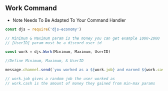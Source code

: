 ## Work Command
* Note Needs To Be Adapted To Your Command Handler

```js
const djs = require('djs-economy')

// Minimum & Maximum param is the money you can get example 1000-2000
// [UserID] param must be a discord user id

const work = djs.Work(Minimum, Maximum, UserID)

//Define Minimum, Maximum, & UserID

message.channel.send(`you worked as a ${work.job} and earned ${work.cash}`)

// work.job gives a random job the user worked as
// work.cash is the amount of money they gained from min-max params 
```
